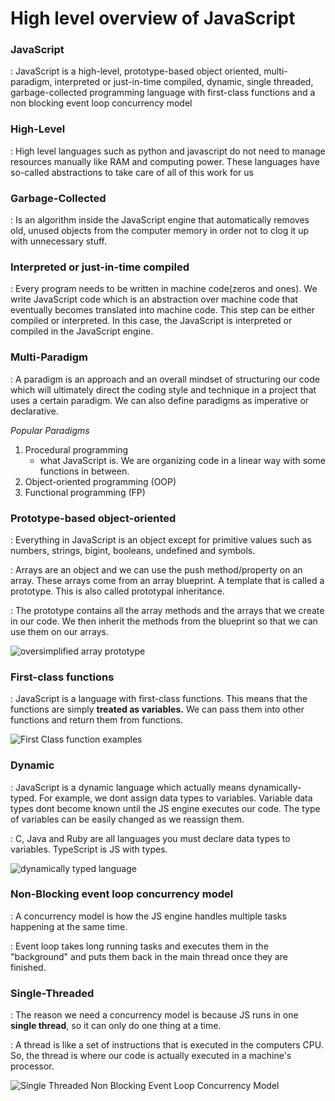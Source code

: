 # High level overview of JavaScript

### JavaScript

: JavaScript is a high-level, prototype-based object oriented, multi-paradigm, interpreted or just-in-time compiled, dynamic, single threaded, garbage-collected programming language with first-class functions and a non blocking event loop concurrency model

### High-Level

: High level languages such as python and javascript do not need to manage resources manually like RAM and computing power. These languages have so-called abstractions to take care of all of this work for us

### Garbage-Collected

: Is an algorithm inside the JavaScript engine that automatically removes old, unused objects from the computer memory in order not to clog it up with unnecessary stuff.

### Interpreted or just-in-time compiled

: Every program needs to be written in machine code(zeros and ones). We write JavaScript code which is an abstraction over machine code that eventually becomes translated into machine code. This step can be either compiled or interpreted. In this case, the JavaScript is interpreted or compiled in the JavaScript engine.

### Multi-Paradigm

: A paradigm is an approach and an overall mindset of structuring our code which will ultimately direct the coding style and technique in a project that uses a certain paradigm. We can also define paradigms as imperative or declarative.

_Popular Paradigms_

1. Procedural programming
   - what JavaScript is. We are organizing code in a linear way with some functions in between.
2. Object-oriented programming (OOP)
3. Functional programming (FP)

### Prototype-based object-oriented

: Everything in JavaScript is an object except for primitive values such as numbers, strings, bigint, booleans, undefined and symbols.

: Arrays are an object and we can use the push method/property on an array. These arrays come from an array blueprint. A template that is called a prototype. This is also called prototypal inheritance.

: The prototype contains all the array methods and the arrays that we create in our code. We then inherit the methods from the blueprint so that we can use them on our arrays.

![oversimplified array prototype](https://raw.githubusercontent.com/dulcetdiver/Udemy/staging_branch/08-Behind-the-Scenes/images/oversimplifiedPrototype.JPG)

### First-class functions

: JavaScript is a language with first-class functions. This means that the functions are simply **treated as variables.** We can pass them into other functions and return them from functions.

![First Class function examples](https://raw.githubusercontent.com/dulcetdiver/Udemy/staging_branch/08-Behind-the-Scenes/images/firstClassFunctionExample.JPG)

### Dynamic

: JavaScript is a dynamic language which actually means dynamically-typed. For example, we dont assign data types to variables. Variable data types dont become known until the JS engine executes our code. The type of variables can be easily changed as we reassign them.

: C, Java and Ruby are all languages you must declare data types to variables. TypeScript is JS with types.

![dynamically typed language](https://raw.githubusercontent.com/dulcetdiver/Udemy/staging_branch/08-Behind-the-Scenes/images/dynamiclanguage.JPG)

### Non-Blocking event loop concurrency model

: A concurrency model is how the JS engine handles multiple tasks happening at the same time.

: Event loop takes long running tasks and executes them in the "background" and puts them back in the main thread once they are finished.

### Single-Threaded

: The reason we need a concurrency model is because JS runs in one **single thread**, so it can only do one thing at a time.

: A thread is like a set of instructions that is executed in the computers CPU. So, the thread is where our code is actually executed in a machine's processor.

![Single Threaded Non Blocking Event Loop Concurrency Model](https://raw.githubusercontent.com/dulcetdiver/Udemy/staging_branch/08-Behind-the-Scenes/images/singleThreadedNonBlockingEventLoopConcurrencyModel.JPG)
